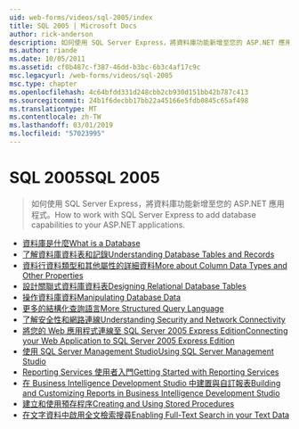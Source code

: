 ```yaml
---
uid: web-forms/videos/sql-2005/index
title: SQL 2005 | Microsoft Docs
author: rick-anderson
description: 如何使用 SQL Server Express，將資料庫功能新增至您的 ASP.NET 應用程式。
ms.author: riande
ms.date: 10/05/2011
ms.assetid: cf0b487c-f387-46dd-b3bc-6b3c4af17c9c
msc.legacyurl: /web-forms/videos/sql-2005
msc.type: chapter
ms.openlocfilehash: 4c64bfdd331d248cbb2cb930d151bb42b787c413
ms.sourcegitcommit: 24b1f6decbb17bb22a45166e5fdb0845c65af498
ms.translationtype: MT
ms.contentlocale: zh-TW
ms.lasthandoff: 03/01/2019
ms.locfileid: "57023995"
---
```

<a name="sql-2005"></a><span data-ttu-id="5d08c-103">SQL 2005</span><span class="sxs-lookup"><span data-stu-id="5d08c-103">SQL 2005</span></span>
====================
> <span data-ttu-id="5d08c-104">如何使用 SQL Server Express，將資料庫功能新增至您的 ASP.NET 應用程式。</span><span class="sxs-lookup"><span data-stu-id="5d08c-104">How to work with SQL Server Express to add database capabilities to your ASP.NET applications.</span></span>


- [<span data-ttu-id="5d08c-105">資料庫是什麼</span><span class="sxs-lookup"><span data-stu-id="5d08c-105">What is a Database</span></span>](what-is-a-database.md)
- [<span data-ttu-id="5d08c-106">了解資料庫資料表和記錄</span><span class="sxs-lookup"><span data-stu-id="5d08c-106">Understanding Database Tables and Records</span></span>](understanding-database-tables-and-records.md)
- [<span data-ttu-id="5d08c-107">資料行資料類型和其他屬性的詳細資料</span><span class="sxs-lookup"><span data-stu-id="5d08c-107">More about Column Data Types and Other Properties</span></span>](more-about-column-data-types-and-other-properties.md)
- [<span data-ttu-id="5d08c-108">設計關聯式資料庫資料表</span><span class="sxs-lookup"><span data-stu-id="5d08c-108">Designing Relational Database Tables</span></span>](designing-relational-database-tables.md)
- [<span data-ttu-id="5d08c-109">操作資料庫資料</span><span class="sxs-lookup"><span data-stu-id="5d08c-109">Manipulating Database Data</span></span>](manipulating-database-data.md)
- [<span data-ttu-id="5d08c-110">更多的結構化查詢語言</span><span class="sxs-lookup"><span data-stu-id="5d08c-110">More Structured Query Language</span></span>](more-structured-query-language.md)
- [<span data-ttu-id="5d08c-111">了解安全性和網路連線</span><span class="sxs-lookup"><span data-stu-id="5d08c-111">Understanding Security and Network Connectivity</span></span>](understanding-security-and-network-connectivity.md)
- [<span data-ttu-id="5d08c-112">將您的 Web 應用程式連線至 SQL Server 2005 Express Edition</span><span class="sxs-lookup"><span data-stu-id="5d08c-112">Connecting your Web Application to SQL Server 2005 Express Edition</span></span>](connecting-your-web-application-to-sql-server-2005-express-edition.md)
- [<span data-ttu-id="5d08c-113">使用 SQL Server Management Studio</span><span class="sxs-lookup"><span data-stu-id="5d08c-113">Using SQL Server Management Studio</span></span>](using-sql-server-management-studio.md)
- [<span data-ttu-id="5d08c-114">Reporting Services 使用者入門</span><span class="sxs-lookup"><span data-stu-id="5d08c-114">Getting Started with Reporting Services</span></span>](getting-started-with-reporting-services.md)
- [<span data-ttu-id="5d08c-115">在 Business Intelligence Development Studio 中建置與自訂報表</span><span class="sxs-lookup"><span data-stu-id="5d08c-115">Building and Customizing Reports in Business Intelligence Development Studio</span></span>](building-and-customizing-reports-in-business-intelligence-development-studio.md)
- [<span data-ttu-id="5d08c-116">建立和使用預存程序</span><span class="sxs-lookup"><span data-stu-id="5d08c-116">Creating and Using Stored Procedures</span></span>](creating-and-using-stored-procedures.md)
- [<span data-ttu-id="5d08c-117">在文字資料中啟用全文檢索搜尋</span><span class="sxs-lookup"><span data-stu-id="5d08c-117">Enabling Full-Text Search in your Text Data</span></span>](enabling-full-text-search-in-your-text-data.md)
